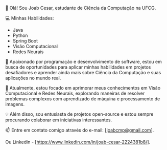 👋 Olá! Sou Joab Cesar, estudante de Ciência da Computação na UFCG.

💻 Minhas Habilidades:
- Java
- Python
- Spring Boot
- Visão Computacional
- Redes Neurais

🚀 Apaixonado por programação e desenvolvimento de software, estou em busca de oportunidades para aplicar minhas habilidades em projetos desafiadores e aprender ainda mais sobre Ciência da Computação e suas aplicações no mundo real.

🔭 Atualmente, estou focado em aprimorar meus conhecimentos em Visão Computacional e Redes Neurais, explorando maneiras de resolver problemas complexos com aprendizado de máquina e processamento de imagens.

💡 Além disso, sou entusiasta de projetos open-source e estou sempre procurando colaborar em iniciativas interessantes.

📫 Entre em contato comigo através do e-mail: [joabcmp@gmail.com].

Ou Linkedin - [https://www.linkedin.com/in/joab-cesar-2224381b8/].
